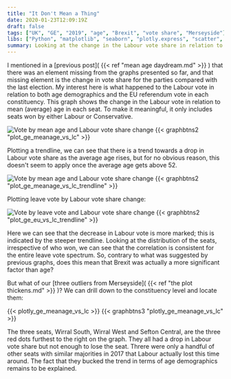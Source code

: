 ```yaml
---
title: "It Don't Mean a Thing"
date: 2020-01-23T12:09:19Z
draft: false
tags: ["UK", "GE", "2019", "age", "Brexit", "vote share", "Merseyside"]
libs: ["Python", "matplotlib", "seaborn", "plotly.express", "scatter", "trendline"]
summary: Looking at the change in the Labour vote share in relation to the age demographics of constituencies and the Leave vote percentage.![Vote by leave vote and Labour vote share change](/plot_ge_eu_vs_lc_trendline_small.png#r)
---
```


I mentioned in a [previous post]( {{< ref "mean age daydream.md" >}} ) that there was an element missing from the graphs presented so far, and that missing element is the change in vote share for the parties compared with the last election. My interest here is what happened to the Labour vote in relation to both age demographics and the EU referendum vote in each constituency. This graph shows the change in the Labour vote in relation to mean (average) age in each seat. To make it meaningful, it only includes seats won by either Labour or Conservative. 

![Vote by mean age and Labour vote share change](/plot_ge_meanage_vs_lc.png)
{{< graphbtns2 "plot_ge_meanage_vs_lc" >}}

Plotting a trendline, we can see that there is a trend towards a drop in Labour vote share as the average age rises, but for no obvious reason, this doesn't seem to apply once the average age gets above 52.

![Vote by mean age and Labour vote share change](/plot_ge_meanage_vs_lc_trendline.png)
{{< graphbtns2 "plot_ge_meanage_vs_lc_trendline" >}}

Plotting leave vote by Labour vote share change:

![Vote by leave vote and Labour vote share change](/plot_ge_eu_vs_lc_trendline.png)
{{< graphbtns2 "plot_ge_eu_vs_lc_trendline" >}}

Here we can see that the decrease in Labour vote is more marked; this is indicated by the steeper trendline. Looking at the distribution of the seats, irrespective of who won, we can see that the correlation is consistent for the entire leave vote spectrum. So, contrary to what was suggested by previous graphs, does this mean that Brexit was actually a more significant factor than age?

But what of our [three outliers from Merseyside]( {{< ref "the plot thickens.md" >}} )? We can drill down to the constituency level and locate them:

{{< plotly_ge_meanage_vs_lc >}}
{{< graphbtns3 "plotly_ge_meanage_vs_lc" >}}

The three seats, Wirral South, Wirral West and Sefton Central, are the three red dots furthest to the right on the graph. They all had a drop in Labour vote share but not enough to lose the seat. Threre were only a handful of other seats with similar majorities in 2017 that Labour actually lost this time around. The fact that they bucked the trend in terms of age demographics remains to be explained.